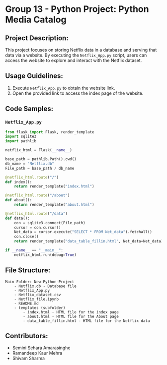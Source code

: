 # Group 13 - Python Project: Python Media Catalog

## Project Description:

This project focuses on storing Netflix data in a database and serving that data via a website. By executing the `Netflix_App.py` script, users can access the website to explore and interact with the Netflix dataset.

## Usage Guidelines:

1. Execute `Netflix_App.py` to obtain the website link.
2. Open the provided link to access the index page of the website.

## Code Samples:

### `Netflix_App.py`

```python
from flask import Flask, render_template
import sqlite3
import pathlib

netflix_html = Flask(__name__)

base_path = pathlib.Path().cwd()
db_name = "Netflix.db"
File_path = base_path / db_name

@netflix_html.route("/")
def index():
    return render_template("index.html")

@netflix_html.route("/about")
def about():
    return render_template("about.html")

@netflix_html.route("/data")
def data():
    con = sqlite3.connect(File_path)
    cursor = con.cursor()
    Net_data = cursor.execute("SELECT * FROM Net_data").fetchall()
    con.close()
    return render_template("data_table_fillin.html", Net_data=Net_data)

if __name__ == "__main__":
    netflix_html.run(debug=True)
```

## File Structure:

```
Main Folder: New-Python-Project
    - Netflix.db - Database file
    - Netflix_App.py
    - Netflix_dataset.csv
    - Netflix_file.ipynb
    - README.md
    - templates (subfolder)
        - index.html - HTML file for the index page
        - about.html - HTML file for the About page
        - data_table_fillin.html - HTML file for the Netflix data
```

## Contributors:

- Semini Sehara Amarasinghe
- Ramandeep Kaur Mehra
- Shivam Sharma
